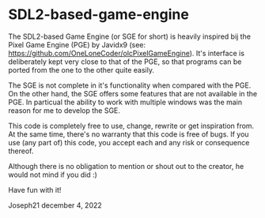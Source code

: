 # SDL2-based-game-engine

The SDL2-based Game Engine (or SGE for short) is heavily inspired bij the Pixel Game Engine (PGE) by Javidx9 
(see: https://github.com/OneLoneCoder/olcPixelGameEngine). It's interface is deliberately kept very 
close to that of the PGE, so that programs can be ported from the one to the other quite easily.

The SGE is not complete in it's functionality when compared with the PGE. On the other hand, the SGE offers some 
features that are not available in the PGE. In particual the ability to work with multiple windows was the 
main reason for me to develop the SGE. 

This code is completely free to use, change, rewrite or get inspiration from. At the same time, there's no 
warranty that this code is free of bugs. If you use (any part of) this code, you accept each and any risk or 
consequence thereof.

Although there is no obligation to mention or shout out to the creator, he would not mind if you did :)

Have fun with it!

Joseph21
december 4, 2022
